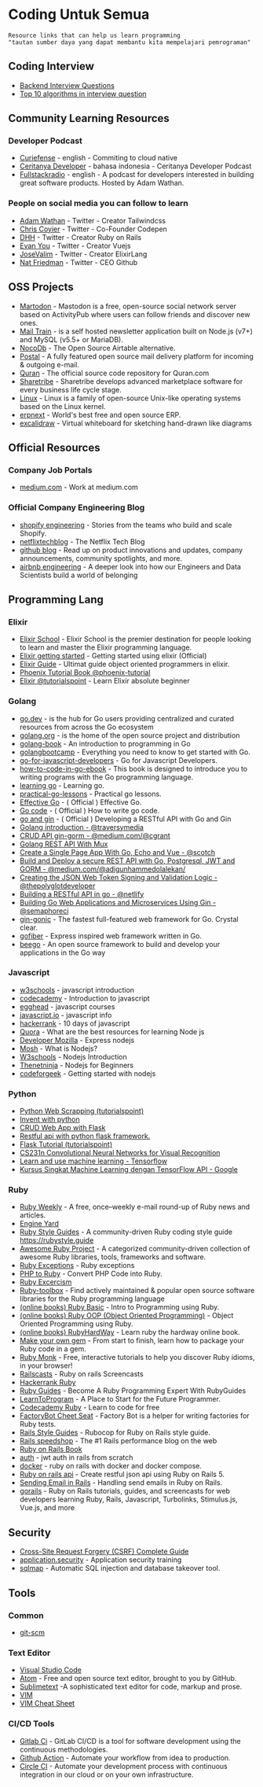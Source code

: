 # Coding Untuk Semua

```
Resource links that can help us learn programming
"tautan sumber daya yang dapat membantu kita mempelajari pemrograman"
```

## Coding Interview
- [Backend Interview Questions](https://github.com/arialdomartini/Back-End-Developer-Interview-Questions)
- [Top 10 algorithms in interview question](https://www.geeksforgeeks.org/top-10-algorithms-in-interview-questions/)

## Community Learning Resources

### Developer Podcast

- [Curiefense](https://podcast.curiefense.io/episodes) - english - Commiting to cloud native
- [Ceritanya Developer](https://anchor.fm/ceritanya-developer) - bahasa indonesia - Ceritanya Developer Podcast
- [Fullstackradio](https://fullstackradio.com/) - english - A podcast for developers interested in building great software products. Hosted by Adam Wathan.

### People on social media you can follow to learn

- [Adam Wathan](https://twitter.com/adamwathan) - Twitter - Creator Tailwindcss
- [Chris Coyier](https://twitter.com/chriscoyier) - Twitter - Co-Founder Codepen
- [DHH](https://twitter.com/dhh) - Twitter - Creator Ruby on Rails
- [Evan You](https://twitter.com/youyuxi) - Twitter - Creator Vuejs
- [JoseValim](https://twitter.com/josevalim) - Twitter - Creator ElixirLang
- [Nat Friedman](https://twitter.com/natfriedman) - Twitter - CEO Github

## OSS Projects

- [Martodon](https://github.com/tootsuite/mastodon) - Mastodon is a free, open-source social network server based on ActivityPub where users can follow friends and discover new ones.
- [Mail Train](https://github.com/Mailtrain-org/mailtrain) - is a self hosted newsletter application built on Node.js (v7+) and MySQL (v5.5+ or MariaDB).
- [NocoDb](https://github.com/nocodb/nocodb) - The Open Source Airtable alternative.
- [Postal](https://github.com/postalhq/postal) - A fully featured open source mail delivery platform for incoming & outgoing e-mail.
- [Quran](https://github.com/quran/quran.com-frontend-v2) - The official source code repository for Quran.com
- [Sharetribe](https://github.com/sharetribe/sharetribe) - Sharetribe develops advanced marketplace software for every business life cycle stage.
- [Linux](oss-projects/linux.md) - Linux is a family of open-source Unix-like operating systems based on the Linux kernel.
- [erpnext](https://github.com/frappe/erpnext) - World's best free and open source ERP.
- [excalidraw](https://github.com/excalidraw/excalidraw) - Virtual whiteboard for sketching hand-drawn like diagrams

## Official Resources

### Company Job Portals

- [medium.com](https://medium.com/jobs-at-medium/work-at-medium-959d1a85284e) - Work at medium.com

### Official Company Engineering Blog

- [shopify engineering](https://shopify.engineering/) - Stories from the teams who build and scale Shopify.
- [netflixtechblog](https://netflixtechblog.com/) - The Netflix Tech Blog
- [github blog](https://github.blog/) - Read up on product innovations and updates, company announcements, community spotlights, and more.
- [airbnb engineering](https://medium.com/airbnb-engineering) - A deeper look into how our Engineers and Data Scientists build a world of belonging

## Programming Lang

### Elixir

- [Elixir School](https://elixirschool.com/en/) - Elixir School is the premier destination for people looking to learn and master the Elixir programming language.
- [Elixir getting started](https://elixir-lang.org/getting-started/introduction.html) - Getting started using elixir (Official)
- [Elixir Guide](http://www.binarywebpark.com/ultimate-guide-elixir-object-oriented-programmers/) - Ultimat guide object oriented programmers in elixir.
- [Phoenix Tutorial Book @phoenix-tutorial](https://www.phoenix-tutorial.com/)
- [Elixir @tutorialspoint](https://www.tutorialspoint.com/elixir/index.htm) - Learn Elixir absolute beginner

### Golang
- [go.dev](https://go.dev/) - is the hub for Go users providing centralized and curated resources from across the Go ecosystem
- [golang.org](https://golang.org/) - is the home of the open source project and distribution
- [golang-book](https://www.golang-book.com/books/intro) - An introduction to programming in Go
- [golangbootcamp](http://www.golangbootcamp.com/) - Everything you need to know to get started with Go.
- [go-for-javascript-developers](http://www.pazams.com/Go-for-Javascript-Developers/) - Go for Javascript Developers.
- [how-to-code-in-go-ebook](https://www.digitalocean.com/community/books/how-to-code-in-go-ebook) - This book is designed to introduce you to writing programs with the Go programming language.
- [learning go](https://www.miek.nl/go/) - Learning go.
- [practical-go-lessons](https://www.practical-go-lessons.com/) - Practical go lessons.
- [Effective Go](https://golang.org/doc/effective_go) - ( Official ) Effective Go.
- [Go code](https://golang.org/doc/code) - ( Official ) How to write go code.
- [go and gin](https://golang.org/doc/tutorial/web-service-gin) - ( Official ) Developing a RESTful API with Go and Gin
- [Golang introduction - @traversymedia](https://www.youtube.com/watch?v=SqrbIlUwR0U)
- [CRUD API gin-gorm - @medium.com/@cgrant](https://medium.com/@cgrant/developing-a-simple-crud-api-with-go-gin-and-gorm-df87d98e6ed1)
- [Golang REST API With Mux](https://www.youtube.com/watch?v=SonwZ6MF5BE)
- [Create a Single Page App With Go, Echo and Vue - @scotch](https://scotch.io/tutorials/create-a-single-page-app-with-go-echo-and-vue)
- [Build and Deploy a secure REST API with Go, Postgresql, JWT and GORM - @medium.com/@adigunhammedolalekan/](https://medium.com/@adigunhammedolalekan/build-and-deploy-a-secure-rest-api-with-go-postgresql-jwt-and-gorm-6fadf3da505b)
- [Creating the JSON Web Token Signing and Validation Logic - @thepolyglotdeveloper](https://www.thepolyglotdeveloper.com/2017/03/authenticate-a-golang-api-with-json-web-tokens/)
- [Building a RESTful API in go - @netlify](https://www.netlify.com/blog/2016/10/20/building-a-restful-api-in-go/)
- [Building Go Web Applications and Microservices Using Gin - @semaphoreci](https://semaphoreci.com/community/tutorials/building-go-web-applications-and-microservices-using-gin)
- [gin-gonic](https://gin-gonic.com/) - The fastest full-featured web framework for Go. Crystal clear.
- [gofiber](https://docs.gofiber.io/) - Express inspired web framework written in Go.
- [beego](https://beego.me/) - An open source framework to build and develop your applications in the Go way

### Javascript
- [w3schools](https://www.w3schools.com/js/default.asp) - javascript introduction
- [codecademy](https://www.codecademy.com/learn/introduction-to-javascript) - Introduction to javascript
- [egghead](https://egghead.io/search?query=javascript) - javascript courses
- [javascript.io](https://javascript.info/) - javascript info
- [hackerrank](https://www.hackerrank.com/domains/tutorials/10-days-of-javascript) - 10 days of javascript
- [Quora](https://www.quora.com/What-are-the-best-resources-for-learning-Node-js?) - What are the best resources for learning Node js
- [Developer Mozilla](https://developer.mozilla.org/en-US/docs/Learn/Server-side/Express_Nodejs) - Express nodejs
- [Mosh](https://www.youtube.com/watch?v=uVwtVBpw7RQ) - What is Nodejs?
- [W3schools](https://www.w3schools.com/nodejs/default.asp) - Nodejs Introduction
- [Thenetninja](https://www.youtube.com/watch?v=w-7RQ46RgxU&index=1&list=PL4cUxeGkcC9gcy9lrvMJ75z9maRw4byYp) - Nodejs for Beginners
- [codeforgeek](https://codeforgeek.com/courses/node/) - Getting started with nodejs

### Python

- [Python Web Scrapping (tutorialspoint)](https://www.tutorialspoint.com/python_web_scraping)
- [Invent with python](http://inventwithpython.com/)
- [CRUD Web App with Flask](https://scotch.io/tutorials/build-a-crud-web-app-with-python-and-flask-part-one)
- [Restful api with python flask framework.](https://www.codementor.io/olawalealadeusi896/restful-api-with-python-flask-framework-and-postgres-db-part-1-kbrwbygx5)
- [Flask Tutorial (tutorialspoint)](https://www.tutorialspoint.com/flask/index.htm)
- [CS231n Convolutional Neural Networks for Visual Recognition](http://cs231n.github.io/)
- [Learn and use machine learning - Tensorflow](https://www.tensorflow.org/tutorials/keras)
- [Kursus Singkat Machine Learning dengan TensorFlow API - Google](https://developers.google.com/machine-learning/crash-course/)

### Ruby

- [Ruby Weekly](https://rubyweekly.com/) - A free, once–weekly e-mail round-up of Ruby news and articles.
- [Engine Yard](https://www.engineyard.com/blog/topic/ruby-on-rails)
- [Ruby Style Guides](https://github.com/rubocop-hq/ruby-style-guide) - A community-driven Ruby coding style guide https://rubystyle.guide
- [Awesome Ruby Project](http://awesome-ruby.com/) - A categorized community-driven collection of awesome Ruby libraries, tools, frameworks and software.
- [Ruby Exceptions](http://rubylearning.com/satishtalim/ruby_exceptions.html) - Ruby exceptions
- [PHP to Ruby](https://phptoruby.com/) - Convert PHP Code into Ruby.
- [Ruby Excercism](https://exercism.io/my/tracks/ruby)
- [Ruby-toolbox](https://www.ruby-toolbox.com/) - Find actively maintained & popular open source software libraries for the Ruby programming language
- [(online books) Ruby Basic](https://launchschool.com/books/ruby/read/introduction) - Intro to Programming using Ruby.
- [(online books) Ruby OOP (Object Oriented Programming)](https://launchschool.com/books/oo_ruby/read/introduction) - Object Oriented Programming using Ruby.
- [(online books) RubyHardWay](https://learnrubythehardway.org/book/) - Learn ruby the hardway online book.
- [Make your own gem](https://guides.rubygems.org/make-your-own-gem/) - From start to finish, learn how to package your Ruby code in a gem.
- [Ruby Monk](https://rubymonk.com/) - Free, interactive tutorials to help you discover Ruby idioms, in your browser!
- [Railscasts](http://railscasts.com/) - Ruby on rails Screencasts
- [Hackerrank Ruby](https://www.hackerrank.com/domains/ruby)
- [Ruby Guides](https://www.rubyguides.com/) - Become A Ruby Programming Expert With RubyGuides
- [LearnToProgram](https://pine.fm/LearnToProgram/) - A Place to Start for the Future Programmer.
- [Codecademy Ruby](https://www.codecademy.com/learn/learn-ruby) - Learn to code for free
- [FactoryBot Cheet Seat](https://devhints.io/factory_bot) - Factory Bot is a helper for writing factories for Ruby tests.
- [Rails Style Guides](https://github.com/rubocop-hq/rails-style-guide) - Rubocop for Ruby on Rails style guide.
- [Rails speedshop](https://www.speedshop.co/blog/) - The #1 Rails performance blog on the web
- [Ruby on Rails Book](https://www.railstutorial.org/book)
- [auth](https://www.thegreatcodeadventure.com/jwt-auth-in-rails-from-scratch/) - jwt auth in rails from scratch
- [docker](https://docs.docker.com/compose/rails/) - ruby on rails with docker and docker compose.
- [Ruby on rails api](https://scotch.io/tutorials/build-a-restful-json-api-with-rails-5-part-one) - Create restful json api using Ruby on Rails 5.
- [Sending Email in Rails](https://launchschool.com/blog/handling-emails-in-rails) - Handling send emails in Ruby on Rails.
- [gorails](https://gorails.com/) - Ruby on Rails tutorials, guides, and screencasts for web developers learning Ruby, Rails, Javascript, Turbolinks, Stimulus.js, Vue.js, and more

## Security

- [Cross-Site Request Forgery (CSRF) Complete Guide](https://www.youtube.com/watch?v=7bTNMSqCMI0)
- [application.security](https://application.security) - Application security training
- [sqlmap](https://github.com/sqlmapproject/sql-map) - Automatic SQL injection and database takeover tool.

## Tools

### Common
- [git-scm](https://git-scm.com)

### Text Editor
- [Visual Studio Code](https://code.visualstudio.com/)
- [Atom](https://atom.io/) - Free and open source text editor, brought to you by GitHub.
- [Sublimetext](https://www.sublimetext.com/) -A sophisticated text editor for code, markup and prose.
- [VIM](https://www.vim.org/)
- [VIM Cheat Sheet](https://gist.github.com/ervinismu/dc438d3668dbacb04ab36c65c4fb5570)

### CI/CD Tools

- [Gitlab Ci](https://docs.gitlab.com/ee/ci/) - GitLab CI/CD is a tool for software development using the continuous methodologies.
- [Github Action](https://github.com/features/actions) - Automate your workflow from idea to production.
- [Circle CI](https://circleci.com/) - Automate your development process with continuous integration in our cloud or on your own infrastructure.
